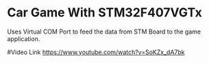 # Car Game With STM32F407VGTx
Uses Virtual COM Port to feed the data from STM Board to the game application.

#Video Link
https://www.youtube.com/watch?v=SoKZx_dA7bk
